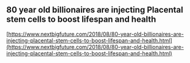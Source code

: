 ## 80 year old billionaires are injecting Placental stem cells to boost lifespan and health
  
  [https://www.nextbigfuture.com/2018/08/80-year-old-billionaires-are-injecting-placental-stem-cells-to-boost-lifespan-and-health.html](https://www.nextbigfuture.com/2018/08/80-year-old-billionaires-are-injecting-placental-stem-cells-to-boost-lifespan-and-health.html)